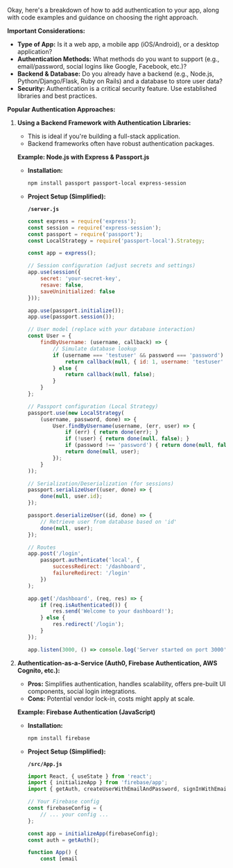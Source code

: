 Okay, here's a breakdown of how to add authentication to your app, along with code examples and guidance on choosing the right approach. 

**Important Considerations:**

* **Type of App:**  Is it a web app, a mobile app (iOS/Android), or a desktop application?
* **Authentication Methods:** What methods do you want to support (e.g., email/password, social logins like Google, Facebook, etc.)?
* **Backend & Database:**  Do you already have a backend (e.g., Node.js, Python/Django/Flask, Ruby on Rails) and a database to store user data?
* **Security:** Authentication is a critical security feature. Use established libraries and best practices.

**Popular Authentication Approaches:**

1. **Using a Backend Framework with Authentication Libraries:**
   - This is ideal if you're building a full-stack application.
   - Backend frameworks often have robust authentication packages.

   **Example: Node.js with Express & Passport.js**

   * **Installation:**
     ```bash
     npm install passport passport-local express-session
     ```

   * **Project Setup (Simplified):**

     **`/server.js`**
     ```javascript
     const express = require('express');
     const session = require('express-session');
     const passport = require('passport');
     const LocalStrategy = require('passport-local').Strategy;

     const app = express();

     // Session configuration (adjust secrets and settings)
     app.use(session({
         secret: 'your-secret-key',
         resave: false,
         saveUninitialized: false
     }));

     app.use(passport.initialize());
     app.use(passport.session());

     // User model (replace with your database interaction)
     const User = {
         findByUsername: (username, callback) => { 
             // Simulate database lookup
             if (username === 'testuser' && password === 'password') {
                 return callback(null, { id: 1, username: 'testuser' });
             } else {
                 return callback(null, false); 
             }
         }
     };

     // Passport configuration (Local Strategy)
     passport.use(new LocalStrategy(
         (username, password, done) => {
             User.findByUsername(username, (err, user) => {
                 if (err) { return done(err); }
                 if (!user) { return done(null, false); }
                 if (password !== 'password') { return done(null, false); } // In a real app, hash and compare passwords
                 return done(null, user);
             });
         }
     ));

     // Serialization/Deserialization (for sessions)
     passport.serializeUser((user, done) => {
         done(null, user.id);
     });

     passport.deserializeUser((id, done) => {
         // Retrieve user from database based on 'id'
         done(null, user); 
     });

     // Routes 
     app.post('/login', 
         passport.authenticate('local', { 
             successRedirect: '/dashboard', 
             failureRedirect: '/login' 
         })
     );

     app.get('/dashboard', (req, res) => {
         if (req.isAuthenticated()) {
             res.send('Welcome to your dashboard!'); 
         } else {
             res.redirect('/login'); 
         }
     });

     app.listen(3000, () => console.log('Server started on port 3000'));
     ```

2. **Authentication-as-a-Service (Auth0, Firebase Authentication, AWS Cognito, etc.):**
   - **Pros:** Simplifies authentication, handles scalability, offers pre-built UI components, social login integrations.
   - **Cons:** Potential vendor lock-in, costs might apply at scale.

   **Example: Firebase Authentication (JavaScript)**

     * **Installation:**
       ```bash
       npm install firebase
       ```

     * **Project Setup (Simplified):**

       **`/src/App.js`**
       ```javascript
       import React, { useState } from 'react';
       import { initializeApp } from 'firebase/app';
       import { getAuth, createUserWithEmailAndPassword, signInWithEmailAndPassword } from 'firebase/auth'; 

       // Your Firebase config
       const firebaseConfig = {
           // ... your config ...
       };

       const app = initializeApp(firebaseConfig);
       const auth = getAuth();

       function App() {
           const [email